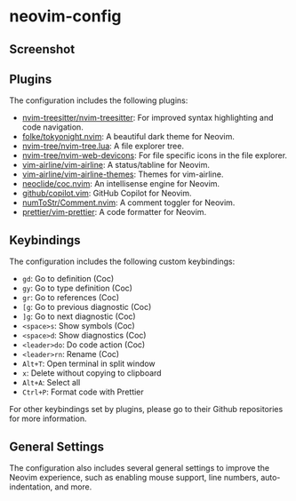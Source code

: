 # neovim-config

## Screenshot

## Plugins

The configuration includes the following plugins:

- [nvim-treesitter/nvim-treesitter](https://github.com/nvim-treesitter/nvim-treesitter): For improved syntax highlighting and code navigation.
- [folke/tokyonight.nvim](https://github.com/folke/tokyonight.nvim): A beautiful dark theme for Neovim.
- [nvim-tree/nvim-tree.lua](https://github.com/kyazdani42/nvim-tree.lua): A file explorer tree.
- [nvim-tree/nvim-web-devicons](https://github.com/kyazdani42/nvim-web-devicons): For file specific icons in the file explorer.
- [vim-airline/vim-airline](https://github.com/vim-airline/vim-airline): A status/tabline for Neovim.
- [vim-airline/vim-airline-themes](https://github.com/vim-airline/vim-airline-themes): Themes for vim-airline.
- [neoclide/coc.nvim](https://github.com/neoclide/coc.nvim): An intellisense engine for Neovim.
- [github/copilot.vim](https://github.com/github/copilot.vim): GitHub Copilot for Neovim.
- [numToStr/Comment.nvim](https://github.com/numToStr/Comment.nvim): A comment toggler for Neovim.
- [prettier/vim-prettier](https://github.com/prettier/vim-prettier): A code formatter for Neovim.

## Keybindings

The configuration includes the following custom keybindings:

- `gd`: Go to definition (Coc)
- `gy`: Go to type definition (Coc)
- `gr`: Go to references (Coc)
- `[g`: Go to previous diagnostic (Coc)
- `]g`: Go to next diagnostic (Coc)
- `<space>s`: Show symbols (Coc)
- `<space>d`: Show diagnostics (Coc)
- `<leader>do`: Do code action (Coc)
- `<leader>rn`: Rename (Coc)
- `Alt+T`: Open terminal in split window
- `x`: Delete without copying to clipboard
- `Alt+A`: Select all
- `Ctrl+P`: Format code with Prettier

For other keybindings set by plugins, please go to their Github repositories for more information.

## General Settings

The configuration also includes several general settings to improve the Neovim experience, such as enabling mouse support, line numbers, auto-indentation, and more.
